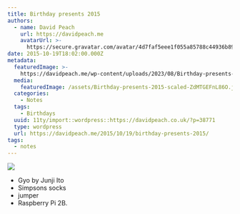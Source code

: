 ```yaml
---
title: Birthday presents 2015
authors:
  - name: David Peach
    url: https://davidpeach.me
    avatarUrl: >-
      https://secure.gravatar.com/avatar/4d7faf5eee1f055a85788c44936b8995eaab6dfb004e7854ec747ccb272e91ee?s=96&d=mm&r=g
date: 2015-10-19T18:02:00.000Z
metadata:
  featuredImage: >-
    https://davidpeach.me/wp-content/uploads/2023/08/Birthday-presents-2015-scaled.jpg
  media:
    featuredImage: /assets/Birthday-presents-2015-scaled-ZdMTGEFnL86O.jpg
  categories:
    - Notes
  tags:
    - Birthdays
  uuid: 11ty/import::wordpress::https://davidpeach.co.uk/?p=38771
  type: wordpress
  url: https://davidpeach.me/2015/10/19/birthday-presents-2015/
tags:
  - notes
---
```

[![](/assets/Birthday-presents-2015-1024x75-P8IfvMv3AYl1.jpg)](/assets/Birthday-presents-2015-1024x75-P8IfvMv3AYl1.jpg)

-   Gyo by Junji Ito
-   Simpsons socks
-   jumper
-   Raspberry Pi 2B.